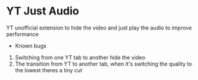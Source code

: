 # YT Just Audio

YT unofficial extension to hide the video and just play the audio to improve performance

- Known bugs

1. Switching from one YT tab to another hide the video
2. The transition from YT to another tab, when it's switching the quality to the lowest theres a tiny cut
